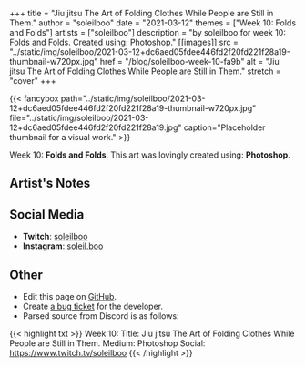 +++
title =       "Jiu jitsu The Art of Folding Clothes While People are Still in Them."
author =      "soleilboo"
date =        "2021-03-12"
themes =      ["Week 10: Folds and Folds"]
artists =     ["soleilboo"]
description = "by soleilboo for week 10: Folds and Folds. Created using: Photoshop."
[[images]]
              src = "../static/img/soleilboo/2021-03-12+dc6aed05fdee446fd2f20fd221f28a19-thumbnail-w720px.jpg"
              href = "/blog/soleilboo-week-10-fa9b"
              alt = "Jiu jitsu The Art of Folding Clothes While People are Still in Them."
              stretch = "cover"
+++


{{< fancybox path="../static/img/soleilboo/2021-03-12+dc6aed05fdee446fd2f20fd221f28a19-thumbnail-w720px.jpg" file="../static/img/soleilboo/2021-03-12+dc6aed05fdee446fd2f20fd221f28a19.jpg" caption="Placeholder thumbnail for a visual work." >}}


Week 10: **Folds and Folds**. This art was lovingly created using: **Photoshop**.

## Artist's Notes



## Social Media

- **Twitch**: <a href='https://twitch.tv/soleilboo' target='_blank'>soleilboo</a>
- **Instagram**: <a href='https://instagram.com/soleil.boo' target='_blank'>soleil.boo</a>

## Other

- Edit this page on [GitHub](https://github.com/teaminkling/web-refresh/edit/main/content/blog/soleilboo-week-10-fa9b.md).
- Create [a bug ticket](https://github.com/teaminkling/web-refresh/issues/new?assignees=&labels=bug&template=problem-report.md&title=) for the developer.
- Parsed source from Discord is as follows:

{{< highlight txt >}}
Week 10:
Title: Jiu jitsu The Art of Folding Clothes While People are Still in Them.
Medium: Photoshop
Social: https://www.twitch.tv/soleilboo
{{< /highlight >}}